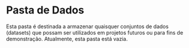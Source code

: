 # Pasta de Dados

Esta pasta é destinada a armazenar quaisquer conjuntos de dados (datasets) que possam ser utilizados em projetos futuros ou para fins de demonstração.
Atualmente, esta pasta está vazia.
